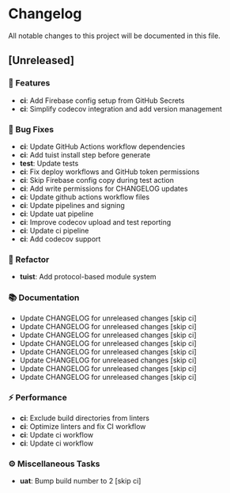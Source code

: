 # Changelog

All notable changes to this project will be documented in this file.

## [Unreleased]

### 🚀 Features

- **ci**: Add Firebase config setup from GitHub Secrets
- **ci**: Simplify codecov integration and add version management

### 🐛 Bug Fixes

- **ci**: Update GitHub Actions workflow dependencies
- **ci**: Add tuist install step before generate
- **test**: Update tests
- **ci**: Fix deploy workflows and GitHub token permissions
- **ci**: Skip Firebase config copy during test action
- **ci**: Add write permissions for CHANGELOG updates
- **ci**: Update github actions workflow files
- **ci**: Update pipelines and signing
- **ci**: Update uat pipeline
- **ci**: Improve codecov upload and test reporting
- **ci**: Update ci pipeline
- **ci**: Add codecov support

### 🚜 Refactor

- **tuist**: Add protocol-based module system

### 📚 Documentation

- Update CHANGELOG for unreleased changes [skip ci]
- Update CHANGELOG for unreleased changes [skip ci]
- Update CHANGELOG for unreleased changes [skip ci]
- Update CHANGELOG for unreleased changes [skip ci]
- Update CHANGELOG for unreleased changes [skip ci]
- Update CHANGELOG for unreleased changes [skip ci]
- Update CHANGELOG for unreleased changes [skip ci]
- Update CHANGELOG for unreleased changes [skip ci]

### ⚡ Performance

- **ci**: Exclude build directories from linters
- **ci**: Optimize linters and fix CI workflow
- **ci**: Update ci workflow
- **ci**: Update ci workflow

### ⚙️ Miscellaneous Tasks

- **uat**: Bump build number to 2 [skip ci]

<!-- generated by git-cliff -->
